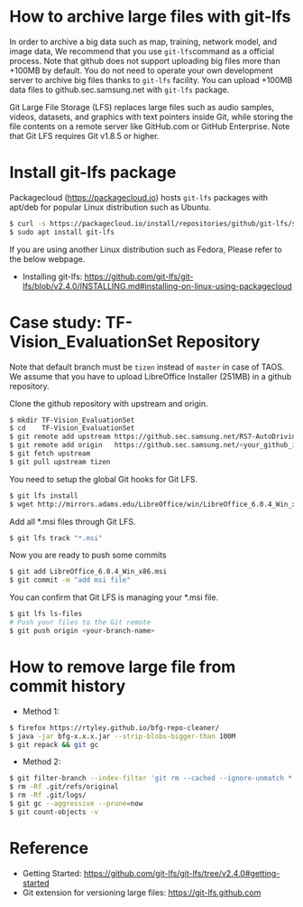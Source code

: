 
# How to archive large files with git-lfs
In order to archive a big data such as map, training, network model, and image data,
We recommend that you use `git-lfs`command as a official process.
Note that github does not support uploading big files more than +100MB by default. 
You do not need to operate your own development server to archive big files thanks to `git-lfs` facility.
You can upload +100MB data files to github.sec.samsung.net with `git-lfs` package.

Git Large File Storage (LFS) replaces large files such as audio samples, videos, datasets, and graphics
with text pointers inside Git, while storing the file contents on a remote server like GitHub.com 
or GitHub Enterprise. Note that Git LFS requires Git v1.8.5 or higher.

# Install git-lfs package
Packagecloud (https://packagecloud.io) hosts `git-lfs` packages with apt/deb for popular Linux distribution such as Ubuntu.
```bash
$ curl -s https://packagecloud.io/install/repositories/github/git-lfs/script.deb.sh | sudo bash
$ sudo apt install git-lfs
```
If you are using another Linux distribution such as Fedora, Please refer to the below webpage.
* Installing git-lfs: https://github.com/git-lfs/git-lfs/blob/v2.4.0/INSTALLING.md#installing-on-linux-using-packagecloud

# Case study: TF-Vision_EvaluationSet Repository 
Note that default branch must be `tizen` instead of `master` in case of TAOS. We assume that you have to upload LibreOffice Installer
(251MB) in a github repository.

Clone the github repository with upstream and origin.
```bash
$ mkdir TF-Vision_EvaluationSet
$ cd    TF-Vision_EvaluationSet
$ git remote add upstream https://github.sec.samsung.net/RS7-AutoDriving/TF-Vision_EvaluationSet.git
$ git remote add origin   https://github.sec.samsung.net/<your_github_id>/TF-Vision_EvaluationSet.git
$ git fetch upstream
$ git pull upstream tizen
```

You need to setup the global Git hooks for Git LFS.
```bash
$ git lfs install
$ wget http://mirrors.adams.edu/LibreOffice/win/LibreOffice_6.0.4_Win_x86.msi
```

Add all *.msi files through Git LFS.
```bash
$ git lfs track "*.msi"
```

Now you are ready to push some commits
```bash
$ git add LibreOffice_6.0.4_Win_x86.msi
$ git commit -m "add msi file"
```

You can confirm that Git LFS is managing your *.msi file.
```bash
$ git lfs ls-files
# Push your files to the Git remote 
$ git push origin <your-branch-name>
```

# How to remove large file from commit history

* Method 1:
```bash
$ firefox https://rtyley.github.io/bfg-repo-cleaner/
$ java -jar bfg-x.x.x.jar --strip-blobs-bigger-than 100M
$ git repack && git gc
```

* Method 2:
```bash
$ git filter-branch --index-filter 'git rm --cached --ignore-unmatch *.data' -- --all
$ rm -Rf .git/refs/original
$ rm -Rf .git/logs/
$ git gc --aggressive --prune=now
$ git count-objects -v
```

# Reference
* Getting Started: https://github.com/git-lfs/git-lfs/tree/v2.4.0#getting-started
* Git extension for versioning large files: https://git-lfs.github.com
